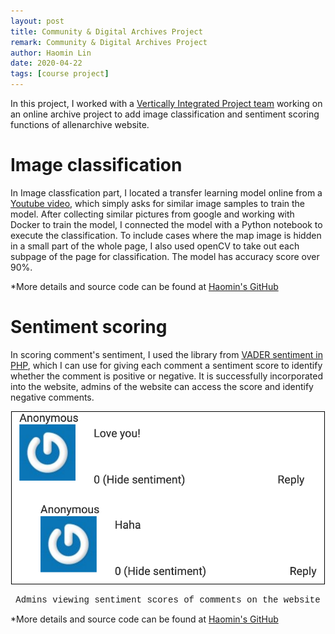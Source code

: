 ```yaml
---
layout: post
title: Community & Digital Archives Project
remark: Community & Digital Archives Project
author: Haomin Lin
date: 2020-04-22
tags: [course project]
---
```


In this project, I worked with a [Vertically Integrated Project team](https://www.vip.gatech.edu/teams/community-digital-archives-project) working on an online archive project to add image classification and sentiment scoring functions of allenarchive website.

<h1>Image classification</h1>

In Image classfication part, I located a transfer learning model online from a [Youtube video](https://www.youtube.com/watch?v=QfNvhPx5Px8), which simply asks for similar image samples to train the model. After collecting similar pictures from google and working with Docker to train the model, I connected the model with a Python notebook to execute the classification. To include cases where the map image is hidden in a small part of the whole page, I also used openCV to take out each subpage of the page for classification. The model has accuracy score over 90%.

*More details and source code can be found at [Haomin's GitHub](https://github.com/HumasLin/Allenarchive-Imageclassifier)

<h1>Sentiment scoring</h1>

In scoring comment's sentiment, I used the library from [VADER sentiment in PHP](https://github.com/abusby/php-vadersentiment), which I can use for giving each comment a sentiment score to identify whether the comment is positive or negative. It is successfully incorporated into the website, admins of the website can access the score and identify negative comments.

<p align="center">
  <img  src="/img/allen/score.png"
  alt="allenarchive sentiment score" style="border:1px solid black" width="500">
</p>

<p style="text-align:center;font-family:'Courier New';font-size:14px">Admins viewing sentiment scores of comments on the website</p>

*More details and source code can be found at [Haomin's GitHub](https://github.com/HumasLin/Allenarchive-commenting)